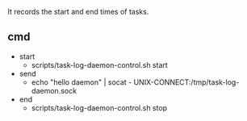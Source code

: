 It records the start and end times of tasks.

## cmd
- start
    - scripts/task-log-daemon-control.sh start
- send
    - echo "hello daemon" | socat - UNIX-CONNECT:/tmp/task-log-daemon.sock
- end
    - scripts/task-log-daemon-control.sh stop
